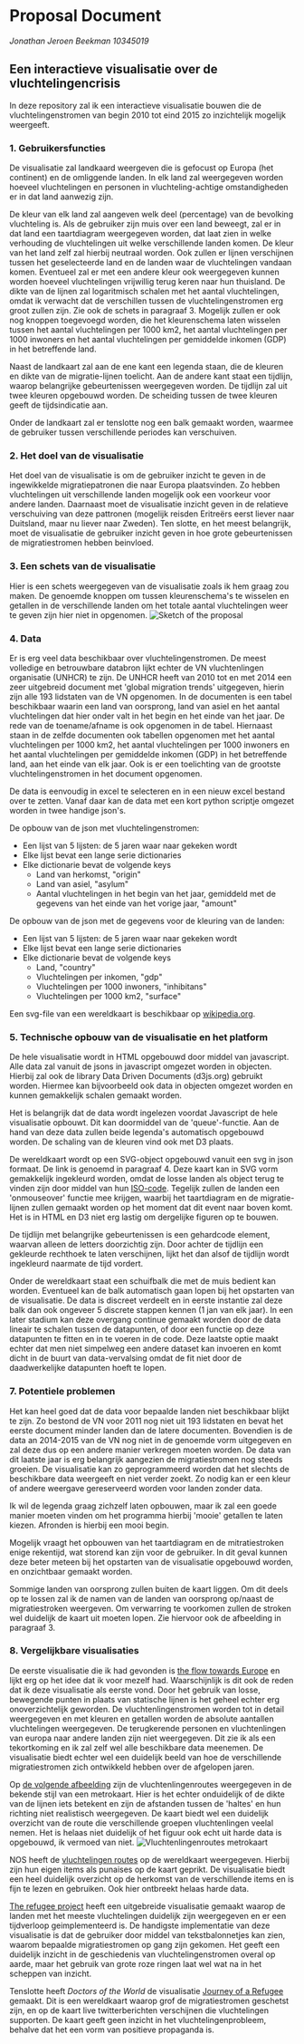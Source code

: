 # Proposal Document
*Jonathan Jeroen Beekman*
*10345019*

## Een interactieve visualisatie over de vluchtelingencrisis
In deze repository zal ik een interactieve visualisatie bouwen die de vluchtelingenstromen van begin 2010 tot eind 2015 zo inzichtelijk mogelijk weergeeft. 

### 1. Gebruikersfuncties

De visualisatie zal landkaard weergeven die is gefocust op Europa (het continent) en de omliggende landen. In elk land zal weergegeven worden hoeveel vluchtelingen en personen in vluchteling-achtige omstandigheden er in dat land aanwezig zijn.

De kleur van elk land zal aangeven welk deel (percentage) van de bevolking vluchteling is. Als de gebruiker zijn muis over een land beweegt, zal er in dat land een taartdiagram weergegeven worden, dat laat zien in welke verhouding de vluchtelingen uit welke verschillende landen komen. De kleur van het land zelf zal hierbij neutraal worden. Ook zullen er lijnen verschijnen tussen het geselecteerde land en de landen waar de vluchtelingen vandaan komen. Eventueel zal er met een andere kleur ook weergegeven kunnen worden hoeveel vluchtelingen vrijwillig terug keren naar hun thuisland. De dikte van de lijnen zal logaritmisch schalen met het aantal vluchtelingen, omdat ik verwacht dat de verschillen tussen de vluchtelingenstromen erg groot zullen zijn. Zie ook de schets in paragraaf 3. Mogelijk zullen er ook nog knoppen toegevoegd worden, die het kleurenschema laten wisselen tussen het aantal vluchtelingen per 1000 km2, het aantal vluchtelingen per 1000 inwoners en het aantal vluchtelingen per gemiddelde inkomen (GDP) in het betreffende land.

Naast de landkaart zal aan de ene kant een legenda staan, die de kleuren en dikte van de migratie-lijnen toelicht. Aan de andere kant staat een tijdlijn, waarop belangrijke gebeurtenissen weergegeven worden. De tijdlijn zal uit twee kleuren opgebouwd worden. De scheiding tussen de twee kleuren geeft de tijdsindicatie aan.

Onder de landkaart zal er tenslotte nog een balk gemaakt worden, waarmee de gebruiker tussen verschillende periodes kan verschuiven.

### 2. Het doel van de visualisatie

Het doel van de visualisatie is om de gebruiker inzicht te geven in de ingewikkelde migratiepatronen die naar Europa plaatsvinden. Zo hebben vluchtelingen uit verschillende landen mogelijk ook een voorkeur voor andere landen. Daarnaast moet de visualisatie inzicht geven in de relatieve verschuiving van deze pattronen (mogelijk reisden Eritreërs eerst liever naar Duitsland, maar nu liever naar Zweden). Ten slotte, en het meest belangrijk, moet de visualisatie de gebruiker inzicht geven in hoe grote gebeurtenissen de migratiestromen hebben beinvloed.

### 3. Een schets van de visualisatie

Hier is een schets weergegeven van de visualisatie zoals ik hem graag zou maken. De genoemde knoppen om tussen kleurenschema's te wisselen en getallen in de verschillende landen om het totale aantal vluchtelingen weer te geven zijn hier niet in opgenomen.
![Sketch of the proposal](doc/proposal-sketch.jpg)

### 4. Data

Er is erg veel data beschikbaar over vluchtelingenstromen. De meest volledige en betrouwbare databron lijkt echter de VN vluchtenlingen organisatie (UNHCR) te zijn. De UNHCR heeft van 2010 tot en met 2014 een zeer uitgebreid document met 'global migration trends' uitgegeven, hierin zijn alle 193 lidstaten van de VN opgenomen. In de documenten is een tabel beschikbaar waarin een land van oorsprong, land van asiel en het aantal vluchtelingen dat hier onder valt in het begin en het einde van het jaar. De rede van de toename/afname is ook opgenomen in de tabel. Hiernaast staan in de zelfde documenten ook tabellen opgenomen met het aantal vluchtelingen per 1000 km2, het aantal vluchtelingen per 1000 inwoners en het aantal vluchtelingen per gemiddelde inkomen (GDP) in het betreffende land, aan het einde van elk jaar. Ook is er een toelichting van de grootste vluchtelingenstromen in het document opgenomen.

De data is eenvoudig in excel te selecteren en in een nieuw excel bestand over te zetten. Vanaf daar kan de data met een kort python scriptje omgezet worden in twee handige json's. 

De opbouw van de json met vluchtelingenstromen:
* Een lijst van 5 lijsten: de 5 jaren waar naar gekeken wordt
* Elke lijst bevat een lange serie dictionaries
* Elke dictionarie bevat de volgende keys
	* Land van herkomst, "origin"
	* Land van asiel, "asylum"
	* Aantal vluchtelingen in het begin van het jaar, gemiddeld met de gegevens van het einde van het vorige jaar, "amount"

De opbouw van de json met de gegevens voor de kleuring van de landen:
* Een lijst van 5 lijsten: de 5 jaren waar naar gekeken wordt
* Elke lijst bevat een lange serie dictionaries
* Elke dictionarie bevat de volgende keys
	* Land, "country"
	* Vluchtelingen per inkomen, "gdp"
	* Vluchtelingen per 1000 inwoners, "inhibitans"
	* Vluchtelingen per 1000 km2, "surface"

Een svg-file van een wereldkaart is beschikbaar op [wikipedia.org](https://en.wikipedia.org/wiki/Wikipedia:Blank_maps).

### 5. Technische opbouw van de visualisatie en het platform

De hele visualisatie wordt in HTML opgebouwd door middel van javascript. Alle data zal vanuit de jsons in javascript omgezet worden in objecten. Hierbij zal ook de library Data Driven Documents (d3js.org) gebruikt worden. Hiermee kan bijvoorbeeld ook data in objecten omgezet worden en kunnen gemakkelijk schalen gemaakt worden.

Het is belangrijk dat de data wordt ingelezen voordat Javascript de hele visualisatie opbouwt. Dit kan doormiddel van de 'queue'-functie. Aan de hand van deze data zullen beide legenda's automatisch opgebouwd worden. De schaling van de kleuren vind ook met D3 plaats.

De wereldkaart wordt op een SVG-object opgebouwd vanuit een svg in json formaat. De link is genoemd in paragraaf 4. Deze kaart kan in SVG vorm gemakkelijk ingekleurd worden, omdat de losse landen als object terug te vinden zijn door middel van hun [ISO-code](https://nl.wikipedia.org/wiki/ISO_3166-1). Tegelijk zullen de landen een 'onmouseover' functie mee krijgen, waarbij het taartdiagram en de migratie-lijnen zullen gemaakt worden op het moment dat dit event naar boven komt. Het is in HTML en D3 niet erg lastig om dergelijke figuren op te bouwen. 

De tijdlijn met belangrijke gebeurtenissen is een gehardcode element, waarvan alleen de letters doorzichtig zijn. Door achter de tijdlijn een gekleurde rechthoek te laten verschijnen, lijkt het dan alsof de tijdlijn wordt ingekleurd naarmate de tijd vordert. 

Onder de wereldkaart staat een schuifbalk die met de muis bedient kan worden. Eventueel kan de balk automatisch gaan lopen bij het opstarten van de visualisatie. De data is discreet verdeelt en in eerste instantie zal deze balk dan ook ongeveer 5 discrete stappen kennen (1 jan van elk jaar). In een later stadium kan deze overgang continue gemaakt worden door de data lineair te schalen tussen de datapunten, of door een functie op deze datapunten te fitten en in te voeren in de code. Deze laatste optie maakt echter dat men niet simpelweg een andere dataset kan invoeren en komt dicht in de buurt van data-vervalsing omdat de fit niet door de daadwerkelijke datapunten hoeft te lopen.

### 7. Potentiele problemen

Het kan heel goed dat de data voor bepaalde landen niet beschikbaar blijkt te zijn. Zo bestond de VN voor 2011 nog niet uit 193 lidstaten en bevat het eerste document minder landen dan de latere documenten. Bovendien is de data an 2014-2015 van de VN nog niet in de genoemde vorm uitgegeven en zal deze dus op een andere manier verkregen moeten worden. De data van dit laatste jaar is erg belangrijk aangezien de migratiestromen nog steeds groeien. De visualisatie kan zo geprogrammeerd worden dat het slechts de beschikbare data weergeeft en niet verder zoekt. Zo nodig kan er een kleur of andere weergave gereserveerd worden voor landen zonder data.

Ik wil de legenda graag zichzelf laten opbouwen, maar ik zal een goede manier moeten vinden om het programma hierbij 'mooie' getallen te laten kiezen. Afronden is hierbij een mooi begin.

Mogelijk vraagt het opbouwen van het taartdiagram en de mitratiestroken enige rekentijd, wat storend kan zijn voor de gebruiker. In dit geval kunnen deze beter meteen bij het opstarten van de visualisatie opgebouwd worden, en onzichtbaar gemaakt worden.

Sommige landen van oorsprong zullen buiten de kaart liggen. Om dit deels op te lossen zal ik de namen van de landen van oorsprong op/naast de migratiestroken weergeven. Om verwarring te voorkomen zullen de stroken wel duidelijk de kaart uit moeten lopen. Zie hiervoor ook de afbeelding in paragraaf 3.

### 8. Vergelijkbare visualisaties

De eerste visualisatie die ik had gevonden is [the flow towards Europe](http://www.lucify.com/the-flow-towards-europe/) en lijkt erg op het idee dat ik voor mezelf had. Waarschijnlijk is dit ook de reden dat ik deze visualisatie als eerste vond. Door het gebruik van losse, bewegende punten in plaats van statische lijnen is het geheel echter erg onoverzichtelijk geworden. De vluchtenlingenstromen worden tot in detail weergegeven en met kleuren en getallen worden de absolute aantallen vluchtelingen weergegeven. De terugkerende personen en vluchtenlingen van europa naar andere landen zijn niet weergegeven. Dit zie ik als een tekortkoming en ik zal zelf wel alle beschikbare data meenemen. De visualisatie biedt echter wel een duidelijk beeld van hoe de verschillende migratiestromen zich ontwikkeld hebben over de afgelopen jaren.

Op [de volgende afbeelding](http://sargasso.nl/wvdd/dit-de-reisroute-die-vluchtelingen-naar-nederland-afleggen/) zijn de vluchtenlingenroutes weergegeven in de bekende stijl van een metrokaart. Hier is het echter onduidelijk of de dikte van de lijnen iets betekent en zijn de afstanden tussen de 'haltes' en hun richting niet realistisch weergegeven. De kaart biedt wel een duidelijk overzicht van de route die verschillende groepen vluchtenlingen veelal nemen. Het is helaas niet duidelijk of het figuur ook echt uit harde data is opgebouwd, ik vermoed van niet.
![Vluchtenlingenroutes metrokaart](http://sargasso.nl/wp-content/uploads/2015/01/vluchtelingenroutes_metrokaart_klein.png)

NOS heeft de [vluchtelingen routes](http://app.nos.nl/datavisualisatie/vluchtelingen-routes/) op de wereldkaart weergegeven. Hierbij zijn hun eigen items als punaises op de kaart geprikt. De visualisatie biedt een heel duidelijk overzicht op de herkomst van de verschillende items en is fijn te lezen en gebruiken. Ook hier ontbreekt helaas harde data.

[The refugee project](http://www.therefugeeproject.org/#/2011) heeft een uitgebreide visualisatie gemaakt waarop de landen met het meeste vluchtelingen duidelijk zijn weergegeven en er een tijdverloop geimplementeerd is. De handigste implementatie van deze visualisatie is dat de gebruiker door middel van tekstbalonnetjes kan zien, waarom bepaalde migratiestromen op gang zijn gekomen. Het geeft een duidelijk inzicht in de geschiedenis van vluchtelingenstromen overal op aarde, maar het gebruik van grote roze ringen laat wel wat na in het scheppen van inzicht.

Tenslotte heeft *Doctors of the World* de visualisatie [Journey of a Refugee](http://www.refugeeswelcome.space/) gemaakt. Dit is een wereldkaart waarop grof de migratiestromen geschetst zijn, en op de kaart live twitterberichten verschijnen die vluchtelingen supporten. De kaart geeft geen inzicht in het vluchtelingenprobleem, behalve dat het een vorm van positieve propaganda is.